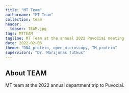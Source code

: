 ```yaml
---
title: "MT Team"
authorname: "MT Team"
collection: team
header:
  teaser: TEAM.jpg
tags: MTTEAM
tagline: MT Team at the annual 2022 Puvočiai meeting
date: 2022-02-06
theme: "DNA_protein, open_microscopy, TM_protein"
supervisors: "Dr. Marijonas Tutkus"
---
```


<h2>About TEAM</h2>
MT team at the 2022 annual department trip to Puvociai.

<!---{% include author-research-themes.html %}--->
<!---{% include team-member-collaborators.html %}--->
<!---{% include publication-list.html %}--->

